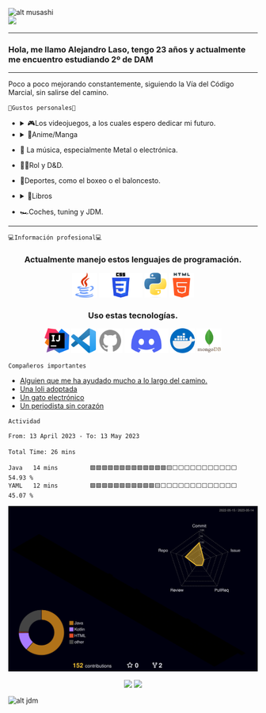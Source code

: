 <!--
**alexlaso/alexlaso** is a ✨ _special_ ✨ repository because its `README.md` (this file) appears on your GitHub profile.

Here are some ideas to get you started:

- 🔭 I’m currently working on ...
- 🌱 I’m currently learning ...
- 👯 I’m looking to collaborate on ...
- 🤔 I’m looking for help with ...
- 💬 Ask me about ...
- 📫 How to reach me: ...
- 😄 Pronouns: ...
- ⚡ Fun fact: ...
-->
<!-- Apartado para empezar con un gif y un saludo-->

![alt musashi](https://c.tenor.com/q1pTbvTBF5YAAAAd/vagabond_gif_1.gif)<br/>
![](https://komarev.com/ghpvc/?username=alexlaso&color=grey&style=flat&label=VISITAS)

---
### Hola, me llamo Alejandro Laso, tengo 23 años y actualmente me encuentro estudiando 2º de DAM  
---
<!-- Introducción simple -->
Poco a poco mejorando constantemente, siguiendo la Vía del Código Marcial, sin salirse del camino.<br/>


<!-- Información personal -->
    🖤Gustos personales🖤
- <details>
    <summary>🎮Los videojuegos, a los cuales espero dedicar mi futuro.</summary>
    
    - League of legends
    - Valorant
    - Lost ark
    - Apex
    - Total War
    - Dead by Daylight
    - Need for Speed
    - Monster Hunter
    - Rainbow 6 Siege
    </details>
    
- <details>
    <summary>👒Anime/Manga</summary>
    
    - One piece
    - Vagabond
    - Dragon ball
    - Berserk
    - Naruto
    - Tower of god
    - Slam dunk
    - Solo leveling
    - Greatest outcast
  </details>
    
- 🤘 La música, especialmente Metal o electrónica.
- 🧙‍♂️Rol y D&D.
- 🏀Deportes, como el boxeo o el baloncesto.
- <details>
    <summary>📕Libros</summary>
    
    - La saga de Geralt de Rivia.
    - EL libro de los cinco anillos.
    - Metro 2033.
  </details>
  
- 🏎Coches, tuning y JDM.
---

<!-- Información referida a mi profesión -->
    💻Información profesional💻
<h3 align="center">Actualmente manejo estos lenguajes de programación.</h3>
<p align="center">
<img src="https://github.com/alexlaso/alexlaso/blob/main/images/javaicon.png" height="50" />
<img src="https://github.com/alexlaso/alexlaso/blob/main/images/cssicon.png" height="50"/>
<img src="https://github.com/alexlaso/alexlaso/blob/main/images/pythonicon.png" height="50"/>
<img src="https://github.com/alexlaso/alexlaso/blob/main/images/htmlicon.png" height="50"/>
</p>

<h3 align="center">Uso estas tecnologías.</h3>
<p align="center">
<img src="https://github.com/alexlaso/alexlaso/blob/main/images/intellijicon.png" height="50"/>
<img src="https://github.com/alexlaso/alexlaso/blob/main/images/vscodeicon.png" height="50"/>
<img src="https://github.com/alexlaso/alexlaso/blob/main/images/githubicon.png" height="50"/>
<img src="https://github.com/alexlaso/alexlaso/blob/main/images/discordicon.png" height="50"/>
<img src="https://github.com/alexlaso/alexlaso/blob/main/images/dockericon.png" height="50"/>
<img src="https://github.com/alexlaso/alexlaso/blob/main/images/mongoicon.png" height="50"/>
</p>

    Compañeros importantes
- [Alguien que me ha ayudado mucho a lo largo del camino.](https://github.com/Mario999X)
- [Una loli adoptada](https://github.com/Idliketobealoli)
- [Un gato electrónico](https://github.com/enekor)
- [Un periodista sin corazón](https://github.com/MarioGonzalezGomez)

<!-- Actividad -->
    Actividad
<!--START_SECTION:waka-->

```text
From: 13 April 2023 - To: 13 May 2023

Total Time: 26 mins

Java   14 mins         🟩🟩🟩🟩🟩🟩🟩🟩🟩🟩🟩🟩🟩🟨⬜⬜⬜⬜⬜⬜⬜⬜⬜⬜⬜   54.93 %
YAML   12 mins         🟩🟩🟩🟩🟩🟩🟩🟩🟩🟩🟩🟨⬜⬜⬜⬜⬜⬜⬜⬜⬜⬜⬜⬜⬜   45.07 %
```

<!--END_SECTION:waka-->
![](./profile-3d-contrib/profile-night-rainbow.svg)
<p align="center">
<a href="https://github.com/alexlaso"><img src="https://github-readme-stats.vercel.app/api/top-langs/?username=alexlaso&theme=dark&layout=compact)](https://github.com/alexlaso/github-readme-stats" height="300"></a>
<img src="https://wakatime.com/share/@4dc2bfed-2ba2-41a6-8906-5dcf3d067e59/c2ad2cb2-5647-43ba-8395-c3787a5293ab.svg" height="300"></img>
</p>

![alt jdm](https://i.pinimg.com/originals/74/8c/7d/748c7d0dd14909493f922bc2caa22f17.gif)

<!-- 
    Recursos usados
    https://github.com/anuraghazra/github-readme-stats/blob/master/themes/README.md
    
-->
